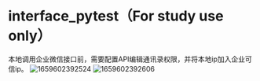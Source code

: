 # interface_pytest（For study use only）

本地调用企业微信接口前，需要配置API编辑通讯录权限，并将本地ip加入企业可信ip。
![1659602392524](https://user-images.githubusercontent.com/36942444/182803397-e9df76c7-8bbd-43bb-9440-4d1f64de8d96.png)
![1659602392606](https://user-images.githubusercontent.com/36942444/182803419-2b0390d7-6888-4993-9e52-c8caa622a419.png)
